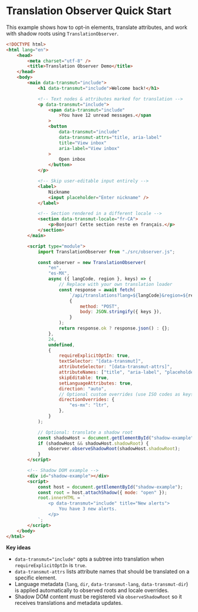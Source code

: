 # Translation Observer Quick Start

This example shows how to opt-in elements, translate attributes, and work with shadow roots using `TranslationObserver`.

```html
<!DOCTYPE html>
<html lang="en">
	<head>
		<meta charset="utf-8" />
		<title>Translation Observer Demo</title>
	</head>
	<body>
		<main data-transmut="include">
			<h1 data-transmut="include">Welcome back!</h1>

			<!-- Text nodes & attributes marked for translation -->
			<p data-transmut="include">
				<span data-transmut="include"
					>You have 12 unread messages.</span
				>
				<button
					data-transmut="include"
					data-transmut-attrs="title, aria-label"
					title="View inbox"
					aria-label="View inbox"
				>
					Open inbox
				</button>
			</p>

			<!-- Skip user-editable input entirely -->
			<label>
				Nickname
				<input placeholder="Enter nickname" />
			</label>

			<!-- Section rendered in a different locale -->
			<section data-transmut-locale="fr-CA">
				<p>Bonjour! Cette section reste en français.</p>
			</section>
		</main>

		<script type="module">
			import TranslationObserver from "./src/observer.js";

			const observer = new TranslationObserver(
				"en",
				"es-MX",
				async ({ langCode, region }, keys) => {
					// Replace with your own translation loader
					const response = await fetch(
						`/api/translations?lang=${langCode}&region=${region}`,
						{
							method: "POST",
							body: JSON.stringify({ keys }),
						}
					);
					return response.ok ? response.json() : {};
				},
				24,
				undefined,
				{
					requireExplicitOptIn: true,
					textSelector: "[data-transmut]",
					attributeSelector: "[data-transmut-attrs]",
					attributeNames: ["title", "aria-label", "placeholder"],
					skipEditable: true,
					setLanguageAttributes: true,
					direction: "auto",
					// Optional custom overrides (use ISO codes as keys)
					directionOverrides: {
						"es-mx": "ltr",
					},
				}
			);

			// Optional: translate a shadow root
			const shadowHost = document.getElementById("shadow-example");
			if (shadowHost && shadowHost.shadowRoot) {
				observer.observeShadowRoot(shadowHost.shadowRoot);
			}
		</script>

		<!-- Shadow DOM example -->
		<div id="shadow-example"></div>
		<script>
			const host = document.getElementById("shadow-example");
			const root = host.attachShadow({ mode: "open" });
			root.innerHTML = `
				<p data-transmut="include" title="New alerts">
					You have 3 new alerts.
				</p>
			`;
		</script>
	</body>
</html>
```

**Key ideas**

-   `data-transmut="include"` opts a subtree into translation when `requireExplicitOptIn` is `true`.
-   `data-transmut-attrs` lists attribute names that should be translated on a specific element.
-   Language metadata (`lang`, `dir`, `data-transmut-lang`, `data-transmut-dir`) is applied automatically to observed roots and locale overrides.
-   Shadow DOM content must be registered via `observeShadowRoot` so it receives translations and metadata updates.

